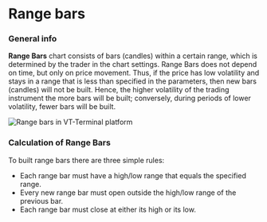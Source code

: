 # Range bars

### General info

**Range Bars** chart consists of bars \(candles\) within a certain range, which is determined by the trader in the chart settings. Range Bars does not depend on time, but only on price movement. Thus, if the price has low volatility and stays in a range that is less than specified in the parameters, then new bars \(candles\) will not be built. Hence, the higher volatility of the trading instrument the more bars will be built;  conversely, during periods of lower volatility, fewer bars will be built.

![Range bars in VT-Terminal platform](../../../.gitbook/assets/range-bars-view.png)

### Calculation of Range Bars

To built range bars there are three simple rules:

* Each range bar must have a high/low range that equals the specified range.
* Every new range bar must open outside the high/low range of the previous bar.
* Each range bar must close at either its high or its low.

